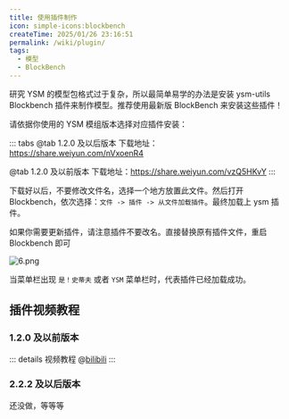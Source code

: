 ```yaml
---
title: 使用插件制作
icon: simple-icons:blockbench
createTime: 2025/01/26 23:16:51
permalink: /wiki/plugin/
tags:
  - 模型
  - BlockBench
---
```



研究 YSM 的模型包格式过于复杂，所以最简单易学的办法是安装 ysm-utils Blockbench 插件来制作模型。推荐使用最新版 BlockBench 来安装这些插件！

请依据你使用的 YSM 模组版本选择对应插件安装：

::: tabs
@tab 1.2.0 及以后版本
下载地址：<https://share.weiyun.com/nVxoenR4>

@tab 1.2.0 及以前版本
下载地址：<https://share.weiyun.com/vzQ5HKvY>
:::


下载好以后，不要修改文件名，选择一个地方放置此文件。然后打开 Blockbench，依次选择：`文件 -> 插件 -> 从文件加载插件`。最终加载上 ysm 插件。

如果你需要更新插件，请注意插件不要改名。直接替换原有插件文件，重启 Blockbench 即可

![6.png](https://s2.loli.net/2023/06/26/HpVFRtY8WCnP25G.png)

当菜单栏出现 `是！史蒂夫` 或者 `YSM` 菜单栏时，代表插件已经加载成功。

## 插件视频教程
### 1.2.0 及以前版本
::: details 视频教程
@[bilibili](BV1ah4y187xT)
:::

### 2.2.2 及以后版本
还没做，等等等

